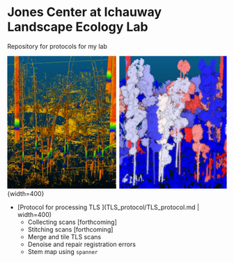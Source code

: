 # Jones Center at Ichauway Landscape Ecology Lab

Repository for protocols for my lab

![Tree segmentation with `spanner`](TLS_protocol/img/tree_seg_spanner.png){width=400}

* [Protocol for processing TLS ](TLS_protocol/TLS_protocol.md | width=400)
  * Collecting scans [forthcoming]
  * Stitching scans [forthcoming]
  * Merge and tile TLS scans
  * Denoise and repair registration errors
  * Stem map using `spanner`